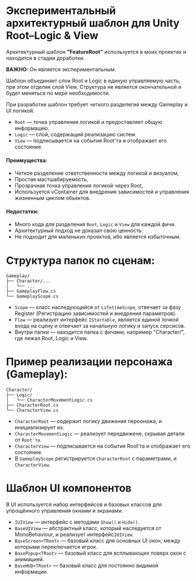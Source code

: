 # Экспериментальный архитектурный шаблон для Unity Root–Logic & View

Архитектурный шаблон **"FeatureRoot"** используется в моих проектах и находится в стадии доработки. 

**ВАЖНО:** Он является экспериментальным.

Шаблон объединяет слои Root и Logic в единую управляемую часть, при этом отделяя слой View. Структура не является окончательной и будет меняться по мере необходимости.

При разработке шаблон требует четкого разделегия между Gameplay и UI логикой.

- `Root` — точка управления логикой и предоставляет общую информацию.
- `Logic` — слой, содержащий реализацию систем.
- `View` — подписывается на события Root'та и отображает его состояние.

#### Преимущества:
- Четкое разделение ответственности между логикой и визуалом,
- Простая мастшабируемость,
- Прозрачная точка управления логикой через Root,
- Используется vContainer для внедрения зависимостей и управления жизненным циклом обьектов.

#### Недостатки:
- Много кода для разделения `Root`, `Logic` и `View` для каждой фичи.
- Архитектурный подход не доказал свою ценность.
- Не подходит для маленьких проектов, ибо является избыточным.

# Структура папок по сценам:

    Gameplay/
    ├── Character/...
    │   └── ...
    ├── GameplayFlow.cs
    └── GameplayScope.cs
    
- `Scope` — класс наследующийся от `LifetimeScope`, отвечает за фазу Register (Регистрацию зависимостей и внедрения параметров).
- `Flow` — реализует интерфейс `IStartable`, является единой точкой входа на сцену и отвечает за начальную логику и запуск серсисов.
- Внутри папки — находится папка с фичами, например "Character/", где лежал Root, Logic и View.

# Пример реализации персонажа (Gameplay):

    Character/
    ├── Logic/
    │   └── CharacterMovementLogic.cs
    ├── CharacterRoot.cs
    └── CharacterView.cs
    
- `CharacterRoot` — содержит логику движения персонажа, и инициализирует их.
- `CharacterMovementLogic` — реализует передвижене, скрывая детали от `Root'та`.
- `CharacterView` — подписывается на события Root'та и отображает его состояние.
- В `GameplayScope` регистрируется `CharacterRoot` с параметрами, и `CharacterView`.

# Шаблон UI компонентов
В UI используется набор интерфейсов и базовых классов для упрощённого управления окнами и экранами.

- `IUIView` — интерфейс с методами `Show()` и `Hide()`.
- `BaseUIView` — абстрактный класс, который наследуется от MonoBehaviour, и реализует интерфейс`IUIView`.
- `BaseScreen<TRoot>` — базовый класс для основных UI окон, между которыми переключается игрок.
- `BasePopup<TRoot>` — базовый класс для всплывающих поверх окон с анимацией.
- `BaseHUD<TRoot>` — базовый класс для постоянно видимой информации.
